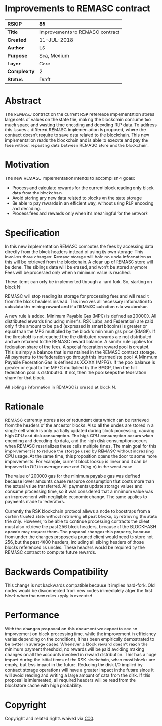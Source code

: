 #  **Improvements to REMASC contract**  

| RSKIP          | 85                              |
| :------------- | :-----------------------------  |
| **Title**      | Improvements to REMASC contract |
| **Created**    | 11-JUL-2018                     |
| **Author**     | LS                              |
| **Purpose**    | Sca, Medium                     |
| **Layer**      | Core                            |
| **Complexity** | 2                               |
| **Status**     | Draft                           |

# Abstract

The REMASC contract on the current RSK reference implementation stores large sets of values on the state trie, making the blockchain consume too much space and wasting time encoding and decoding RLP data. To address this issues a different REMASC implementation is proposed, where the contract doesn’t require to save data related to the blockchain. This new implementation reads the blockchain and is able to execute and pay the fees without repeating data between REMASC store and the blockchain. 

# Motivation

The new REMASC implementation intends to accomplish 4 goals:
* Process and calculate rewards for the current block reading only block data from the blockchain
* Avoid storing any new data related to blocks on the state storage
* Be able to pay rewards in an efficient way, without using RLP encoding and decoding.
* Process fees and rewards only when it’s meaningful for the network

# Specification

In this new implementation REMASC computes the fees by accessing data directly from the block headers instead of using its own storage. This involves three changes:
Remasc storage will hold no uncle information as this will be retrieved from the blockchain.
A clean up of REMASC store will be done. The siblings data will be erased, and won’t be stored anymore
Fees will be processed only when a minimum value is reached.

These items can only be implemented through a hard fork.
So, starting on block N:

REMASC will stop reading its storage for processing fees and will read it from the block headers instead. This involves all necessary information to calculate the mining reward and if a REMASC selection rule was broken. 

A new rule is added. Minimum Payable Gas (MPG) is defined as 200000. All distributed rewards (including miner's, RSK Labs, and Federation) are paid only if the amount to be paid (expressed in smart bitcoins) is greater or equal than the MPG multiplied by the block's minimum gas price (BMGP). If the threshold is not reached the the ditributed rewards are not distributed and are returned to the REMASC reward balance. A similar rule applies for federation share of the fees. A special federation reward pool is created. This is simply a balance that is maintained in the REMASC contract storage. All payments to the federation go through this intermediate pool. A Minimum Payable Federation Gas is defined as XXXXX (MPFG). If the pool balance is greater or equal to the MPFG multiplied by the BMGP, then the full federation pool is distributed. If not, then the pool keeps the federation share for that block. 

All siblings information in REMASC is erased at block N.

# Rationale

REMASC currently stores a lot of redundant data which can be retrieved from the headers of the ancestor blocks. Also all the uncles are stored in a single cell which is only partially updated during block processing, causing high CPU and disk consumption. The high CPU consumption occurs when encoding and decoding rlp data, and the high disk consumption occurs when REMASC reserializes these cells multiple times.
The main goal for this improvement is to reduce the storage used by REMASC without increasing CPU usage. At the same time, this proposition opens the door to some more improvements. For example, current block lookup is linear and it can be improved to O(1) in average case and O(log n) in the worst case.

The value of 200000 gas for the minimum payable gas was defined because lower amounts cause resource consumption that costs more than the actual value transferred. All payments update storage values and consume processing time, so it was considered that a minimum value was an improvement with negligible economic change. The same applies to payments made to federators.

Currently the RSK blockchain protocol allows a node to boostraps from a certain trusted state without retrieving all past blocks, by retrieving the state trie only. However, to be able to continue processing contracts the client must also retrieve the past 256 block headers, because of the BLOCKHASH opcode may request them. The proposal changes this property, because from under the changes proposed a  pruned client would need to store not 256, but the past 4000 headers, including all sibling headers of those blocks referenced as uncles. These headers would be required by the REMASC contract to compute future rewards.

# Backwards Compatibility

This change is not backwards compatible because it implies hard-fork. Old nodes would be disconnected from new nodes immediately afger the first block when the new rules apply is executed.

# Performance

With the changes proposed on this document we expect to see an improvement on block processing time. while the improvement in efficiency varies depending on the conditions, it has been empirically demostrated to be better in average cases. 
Whenever a block reward doesn’t reach the minimum payment threshold, no rewards will be paid avoiding making changes on all the accounts involved in reward distribution. This has a huge impact during the initial times of the RSK blockchain, when most blocks are empty, but less impact in the future.  Reducing the disk I/O implied by contract storage operations will have a greater impact in the future since it will avoid reading and writing a large amount of data from the disk. If this proposal is imlemented, all required headers will be read from the blockstore cache with high probability.

# **Copyright**

Copyright and related rights waived via [CC0](https://creativecommons.org/publicdomain/zero/1.0/).
